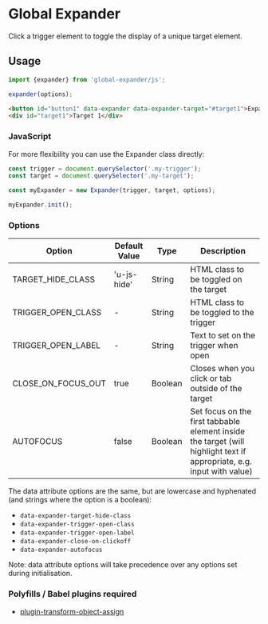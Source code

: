 # Global Expander

Click a trigger element to toggle the display of a unique target element.

## Usage

```javascript
import {expander} from 'global-expander/js';

expander(options);
```

```html
<button id="button1" data-expander data-expander-target="#target1">Expander 1</button>
<div id="target1">Target 1</div>
```

### JavaScript

For more flexibility you can use the Expander class directly:

```javascript
const trigger = document.querySelector('.my-trigger');
const target = document.querySelector('.my-target');

const myExpander = new Expander(trigger, target, options);

myExpander.init();
``` 

### Options

| Option             | Default Value | Type    | Description |
|--------------------|---------------|---------|-----------------------------------------------------------------------------------------------------------------------|
| TARGET_HIDE_CLASS  | 'u-js-hide'   | String  | HTML class to be toggled on the target                                                                                |
| TRIGGER_OPEN_CLASS | -             | String  | HTML class to be toggled to the trigger                                                                               |
| TRIGGER_OPEN_LABEL | -             | String  | Text to set on the trigger when open                                                                                  |
| CLOSE_ON_FOCUS_OUT  | true          | Boolean | Closes when you click or tab outside of the target                                                                           |
| AUTOFOCUS          | false         | Boolean | Set focus on the first tabbable element inside the target (will highlight text if appropriate, e.g. input with value) |

The data attribute options are the same, but are lowercase and hyphenated (and strings where the option is a boolean):

- `data-expander-target-hide-class`
- `data-expander-trigger-open-class`
- `data-expander-trigger-open-label`
- `data-expander-close-on-clickoff`
- `data-expander-autofocus`

Note: data attribute options will take precedence over any options set during initialisation.

### Polyfills / Babel plugins required

- [plugin-transform-object-assign](https://babeljs.io/docs/en/babel-plugin-transform-object-assign)
